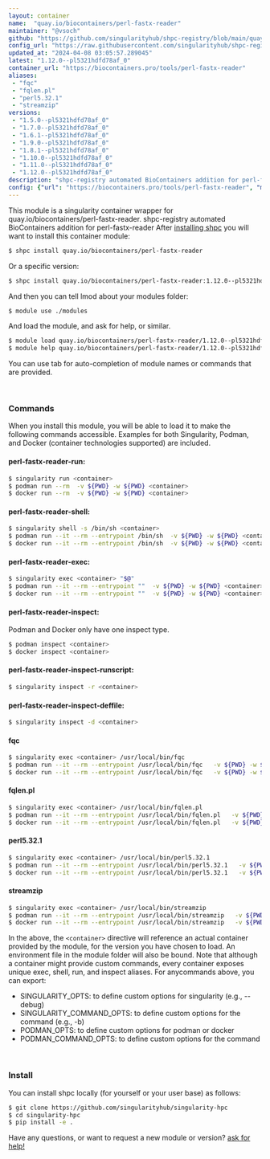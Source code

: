 ```yaml
---
layout: container
name:  "quay.io/biocontainers/perl-fastx-reader"
maintainer: "@vsoch"
github: "https://github.com/singularityhub/shpc-registry/blob/main/quay.io/biocontainers/perl-fastx-reader/container.yaml"
config_url: "https://raw.githubusercontent.com/singularityhub/shpc-registry/main/quay.io/biocontainers/perl-fastx-reader/container.yaml"
updated_at: "2024-04-08 03:05:57.289045"
latest: "1.12.0--pl5321hdfd78af_0"
container_url: "https://biocontainers.pro/tools/perl-fastx-reader"
aliases:
 - "fqc"
 - "fqlen.pl"
 - "perl5.32.1"
 - "streamzip"
versions:
 - "1.5.0--pl5321hdfd78af_0"
 - "1.7.0--pl5321hdfd78af_0"
 - "1.6.1--pl5321hdfd78af_0"
 - "1.9.0--pl5321hdfd78af_0"
 - "1.8.1--pl5321hdfd78af_0"
 - "1.10.0--pl5321hdfd78af_0"
 - "1.11.0--pl5321hdfd78af_0"
 - "1.12.0--pl5321hdfd78af_0"
description: "shpc-registry automated BioContainers addition for perl-fastx-reader"
config: {"url": "https://biocontainers.pro/tools/perl-fastx-reader", "maintainer": "@vsoch", "description": "shpc-registry automated BioContainers addition for perl-fastx-reader", "latest": {"1.12.0--pl5321hdfd78af_0": "sha256:7f37c66d757adabd126d366c34cb78d0f62ea0e0c19e4e07a20804fec0711a4d"}, "tags": {"1.5.0--pl5321hdfd78af_0": "sha256:7ea34d7e48895807d3f458f805cc459e0a7d67971071f9332935bac8335beb48", "1.7.0--pl5321hdfd78af_0": "sha256:8ae382c504cb1b25d0b205de70b4b4f6a2a415bd469504a0c80ec0303f37618d", "1.6.1--pl5321hdfd78af_0": "sha256:d8a7744dd3637e24cff70d55df97a6e901963043af7eceb714e6c0cf3f4021f7", "1.9.0--pl5321hdfd78af_0": "sha256:d9b221143f610117afd97b23e417063ba21c99de07816f473fa6e0861c958b26", "1.8.1--pl5321hdfd78af_0": "sha256:05e95db320d4cf8f7bf8fcde69d93cb3ad8ec1c0823e82629288c9065817318e", "1.10.0--pl5321hdfd78af_0": "sha256:08ea075cb34c861b41709b630db5f5e41f08c98625160b98732f85838471bef0", "1.11.0--pl5321hdfd78af_0": "sha256:094bf347563fdac11e98e4db41ae79968acc624813993a0437042ca778f38a70", "1.12.0--pl5321hdfd78af_0": "sha256:7f37c66d757adabd126d366c34cb78d0f62ea0e0c19e4e07a20804fec0711a4d"}, "docker": "quay.io/biocontainers/perl-fastx-reader", "aliases": {"fqc": "/usr/local/bin/fqc", "fqlen.pl": "/usr/local/bin/fqlen.pl", "perl5.32.1": "/usr/local/bin/perl5.32.1", "streamzip": "/usr/local/bin/streamzip"}}
---
```


This module is a singularity container wrapper for quay.io/biocontainers/perl-fastx-reader.
shpc-registry automated BioContainers addition for perl-fastx-reader
After [installing shpc](#install) you will want to install this container module:


```bash
$ shpc install quay.io/biocontainers/perl-fastx-reader
```

Or a specific version:

```bash
$ shpc install quay.io/biocontainers/perl-fastx-reader:1.12.0--pl5321hdfd78af_0
```

And then you can tell lmod about your modules folder:

```bash
$ module use ./modules
```

And load the module, and ask for help, or similar.

```bash
$ module load quay.io/biocontainers/perl-fastx-reader/1.12.0--pl5321hdfd78af_0
$ module help quay.io/biocontainers/perl-fastx-reader/1.12.0--pl5321hdfd78af_0
```

You can use tab for auto-completion of module names or commands that are provided.

<br>

### Commands

When you install this module, you will be able to load it to make the following commands accessible.
Examples for both Singularity, Podman, and Docker (container technologies supported) are included.

#### perl-fastx-reader-run:

```bash
$ singularity run <container>
$ podman run --rm  -v ${PWD} -w ${PWD} <container>
$ docker run --rm  -v ${PWD} -w ${PWD} <container>
```

#### perl-fastx-reader-shell:

```bash
$ singularity shell -s /bin/sh <container>
$ podman run --it --rm --entrypoint /bin/sh  -v ${PWD} -w ${PWD} <container>
$ docker run --it --rm --entrypoint /bin/sh  -v ${PWD} -w ${PWD} <container>
```

#### perl-fastx-reader-exec:

```bash
$ singularity exec <container> "$@"
$ podman run --it --rm --entrypoint ""  -v ${PWD} -w ${PWD} <container> "$@"
$ docker run --it --rm --entrypoint ""  -v ${PWD} -w ${PWD} <container> "$@"
```

#### perl-fastx-reader-inspect:

Podman and Docker only have one inspect type.

```bash
$ podman inspect <container>
$ docker inspect <container>
```

#### perl-fastx-reader-inspect-runscript:

```bash
$ singularity inspect -r <container>
```

#### perl-fastx-reader-inspect-deffile:

```bash
$ singularity inspect -d <container>
```


#### fqc

```bash
$ singularity exec <container> /usr/local/bin/fqc
$ podman run --it --rm --entrypoint /usr/local/bin/fqc   -v ${PWD} -w ${PWD} <container> -c " $@"
$ docker run --it --rm --entrypoint /usr/local/bin/fqc   -v ${PWD} -w ${PWD} <container> -c " $@"
```


#### fqlen.pl

```bash
$ singularity exec <container> /usr/local/bin/fqlen.pl
$ podman run --it --rm --entrypoint /usr/local/bin/fqlen.pl   -v ${PWD} -w ${PWD} <container> -c " $@"
$ docker run --it --rm --entrypoint /usr/local/bin/fqlen.pl   -v ${PWD} -w ${PWD} <container> -c " $@"
```


#### perl5.32.1

```bash
$ singularity exec <container> /usr/local/bin/perl5.32.1
$ podman run --it --rm --entrypoint /usr/local/bin/perl5.32.1   -v ${PWD} -w ${PWD} <container> -c " $@"
$ docker run --it --rm --entrypoint /usr/local/bin/perl5.32.1   -v ${PWD} -w ${PWD} <container> -c " $@"
```


#### streamzip

```bash
$ singularity exec <container> /usr/local/bin/streamzip
$ podman run --it --rm --entrypoint /usr/local/bin/streamzip   -v ${PWD} -w ${PWD} <container> -c " $@"
$ docker run --it --rm --entrypoint /usr/local/bin/streamzip   -v ${PWD} -w ${PWD} <container> -c " $@"
```



In the above, the `<container>` directive will reference an actual container provided
by the module, for the version you have chosen to load. An environment file in the
module folder will also be bound. Note that although a container
might provide custom commands, every container exposes unique exec, shell, run, and
inspect aliases. For anycommands above, you can export:

 - SINGULARITY_OPTS: to define custom options for singularity (e.g., --debug)
 - SINGULARITY_COMMAND_OPTS: to define custom options for the command (e.g., -b)
 - PODMAN_OPTS: to define custom options for podman or docker
 - PODMAN_COMMAND_OPTS: to define custom options for the command

<br>

### Install

You can install shpc locally (for yourself or your user base) as follows:

```bash
$ git clone https://github.com/singularityhub/singularity-hpc
$ cd singularity-hpc
$ pip install -e .
```

Have any questions, or want to request a new module or version? [ask for help!](https://github.com/singularityhub/singularity-hpc/issues)